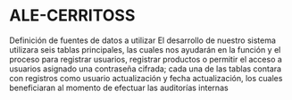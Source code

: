 # ALE-CERRITOSS
Definición de fuentes de datos a utilizar
El desarrollo de nuestro sistema utilizara seis tablas principales, las cuales nos ayudarán en
la función y el proceso para registrar usuarios, registrar productos o permitir el acceso a
usuarios asignado una contraseña cifrada; cada una de las tablas contara con registros como
usuario actualización y fecha actualización, los cuales beneficiaran al momento de efectuar
las auditorías internas
